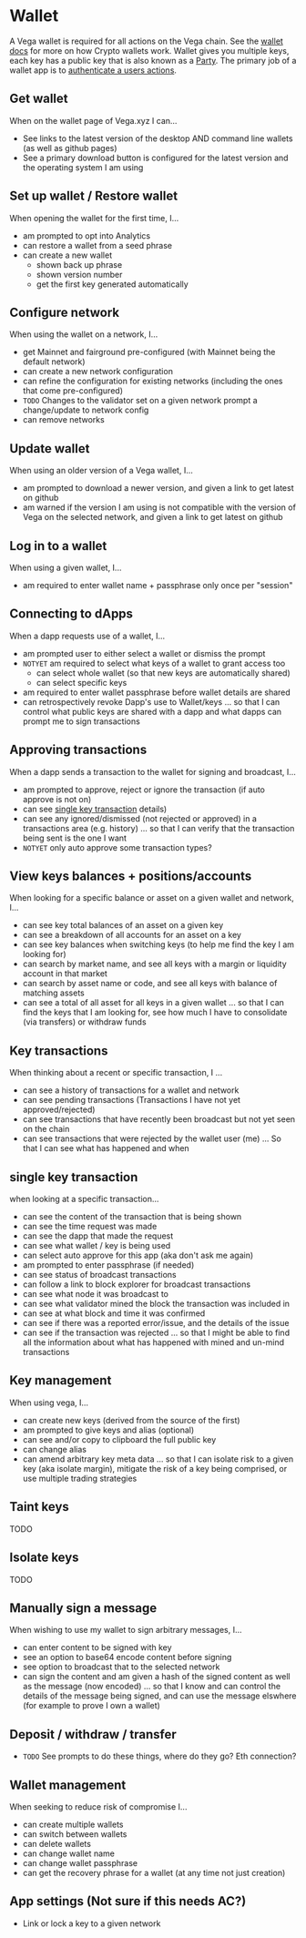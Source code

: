 # Wallet
A Vega wallet is required for all actions on the Vega chain. See the [wallet docs](https://docs.vega.xyz/docs/mainnet/concepts/vega-wallet) for more on how Crypto wallets work. Wallet gives you multiple keys, each key has a public key that is also known as a [Party](https://github.com/vegaprotocol/specs-internal/blob/master/protocol/0017-PART-party.md). The primary job of a wallet app is to [authenticate a users actions](https://github.com/vegaprotocol/specs-internal/blob/master/protocol/0022-AUTH-auth.md).

## Get wallet
When on the wallet page of Vega.xyz I can...
- See links to the latest version of the desktop AND command line wallets (as well as github pages)
- See a primary download button is configured for the latest version and the operating system I am using

## Set up wallet / Restore wallet
When opening the wallet for the first time, I...
- am prompted to opt into Analytics
- can restore a wallet from a seed phrase
- can create a new wallet
  - shown back up phrase
  - shown version number
  - get the first key generated automatically

## Configure network
When using the wallet on a network, I...
- get Mainnet and fairground pre-configured (with Mainnet being the default network)
- can create a new network configuration
- can refine the configuration for existing networks (including the ones that come pre-configured)
- `TODO` Changes to the validator set on a given network prompt a change/update to network config
- can remove networks

## Update wallet
When using an older version of a Vega wallet, I...
- am prompted to download a newer version, and given a link to get latest on github
- am warned if the version I am using is not compatible with the version of Vega on the selected network, and given a link to get latest on github

## Log in to a wallet
When using a given wallet, I...
- am required to enter wallet name + passphrase only once per "session"

## Connecting to dApps
When a dapp requests use of a wallet, I...
- am prompted user to either select a wallet or dismiss the prompt 
- `NOTYET` am required to select what keys of a wallet to grant access too
  - can select whole wallet (so that new keys are automatically shared)
  - can select specific keys
- am required to enter wallet passphrase before wallet details are shared
- can retrospectively revoke Dapp's use to Wallet/keys
... so that I can control what public keys are shared with a dapp and what dapps can prompt me to sign transactions 

## Approving transactions
When a dapp sends a transaction to the wallet for signing and broadcast, I...
- am prompted to approve, reject or ignore the transaction (if auto approve is not on)
- can see [single key transaction](#single-key-transaction) details)
- can see any ignored/dismissed (not rejected or approved) in a transactions area (e.g. history)
... so that I can verify that the transaction being sent is the one I want
- `NOTYET` only auto approve some transaction types?

## View keys balances + positions/accounts
When looking for a specific balance or asset on a given wallet and network, I...
- can see key total balances of an asset on a given key
- can see a breakdown of all accounts for an asset on a key
- can see key balances when switching keys (to help me find the key I am looking for)
- can search by market name, and see all keys with a margin or liquidity account in that market
- can search by asset name or code, and see all keys with balance of matching assets
- can see a total of all asset for all keys in a given wallet
... so that I can find the keys that I am looking for, see how much I have to consolidate (via transfers) or withdraw funds

## Key transactions
When thinking about a recent or specific transaction, I ...
- can see a history of transactions for a wallet and network
- can see pending transactions (Transactions I have not yet approved/rejected)
- can see transactions that have recently been broadcast but not yet seen on the chain
- can see transactions that were rejected by the wallet user (me)
... So that I can see what has happened and when

## single key transaction
when looking at a specific transaction...
- can see the content of the transaction that is being shown
- can see the time request was made
- can see the dapp that made the request
- can see what wallet / key is being used
- can select auto approve for this app (aka don't ask me again)
- am prompted to enter passphrase (if needed)
- can see status of broadcast transactions
- can follow a link to block explorer for broadcast transactions
- can see what node it was broadcast to
- can see what validator mined the block the transaction was included in
- can see at what block and time it was confirmed
- can see if there was a reported error/issue, and the details of the issue
- can see if the transaction was rejected
... so that I might be able to find all the information about what has happened with mined and un-mind transactions

## Key management
When using vega, I...
- can create new keys (derived from the source of the first)
- am prompted to give keys and alias (optional)
- can see and/or copy to clipboard the full public key
- can change alias
- can amend arbitrary key meta data
... so that I can isolate risk to a given key (aka isolate margin), mitigate the risk of a key being comprised, or use multiple trading strategies 

## Taint keys
TODO

## Isolate keys
TODO

## Manually sign a message
When wishing to use my wallet to sign arbitrary messages, I...
- can enter content to be signed with key
- see an option to base64 encode content before signing
- see option to broadcast that to the selected network
- can sign the content and am given a hash of the signed content as well as the message (now encoded)
... so that I know and can control the details of the message being signed, and can use the message elswhere (for example to prove I own a wallet)

## Deposit / withdraw / transfer
- `TODO` See prompts to do these things, where do they go? Eth connection?

## Wallet management
When seeking to reduce risk of compromise I...
- can create multiple wallets
- can switch between wallets
- can delete wallets
- can change wallet name
- can change wallet passphrase
- can get the recovery phrase for a wallet (at any time not just creation)

## App settings (Not sure if this needs AC?)
- Link or lock a key to a given network